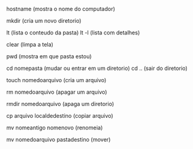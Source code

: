 
hostname (mostra o nome do computador)

mkdir (cria um novo diretorio)

lt (lista o conteudo da pasta)
lt -l (lista com detalhes)

clear (limpa a tela)

pwd (mostra em que pasta estou)

cd nomepasta (mudar ou entrar em um diretorio)
cd .. (sair do diretorio)

touch nomedoarquivo (cria um arquivo)

rm nomedoarquivo (apagar um arquivo)

rmdir nomedoarquivo (apaga um diretorio)

cp arquivo localdedestino (copiar arquivo)

mv nomeantigo nomenovo (renomeia)

mv nomedoarquivo pastadestino (mover)
